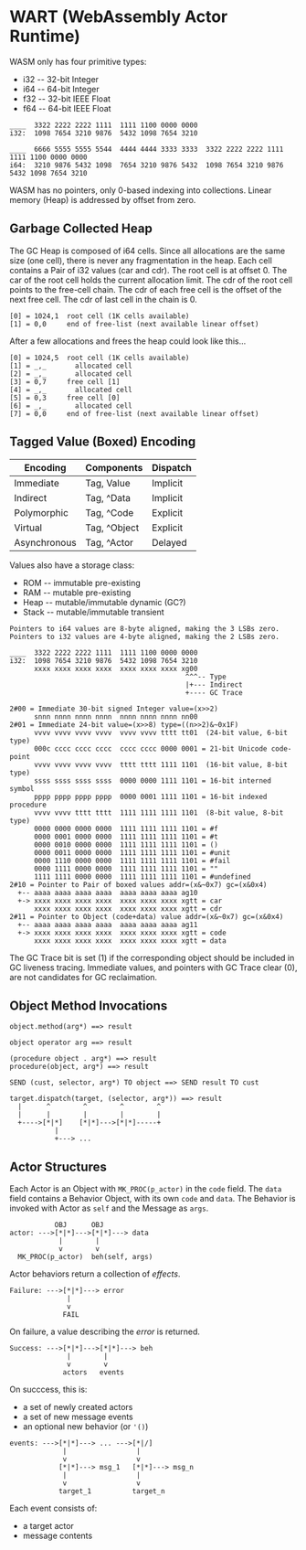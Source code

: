 # WART (WebAssembly Actor Runtime)

WASM only has four primitive types:
  * i32 -- 32-bit Integer
  * i64 -- 64-bit Integer
  * f32 -- 32-bit IEEE Float
  * f64 -- 64-bit IEEE Float

```
____  3322 2222 2222 1111  1111 1100 0000 0000
i32:  1098 7654 3210 9876  5432 1098 7654 3210

____  6666 5555 5555 5544  4444 4444 3333 3333  3322 2222 2222 1111  1111 1100 0000 0000
i64:  3210 9876 5432 1098  7654 3210 9876 5432  1098 7654 3210 9876  5432 1098 7654 3210
```

WASM has no pointers, only 0-based indexing into collections.
Linear memory (Heap) is addressed by offset from zero.

## Garbage Collected Heap

The GC Heap is composed of i64 cells.
Since all allocations are the same size (one cell),
there is never any fragmentation in the heap.
Each cell contains a Pair of i32 values (car and cdr).
The root cell is at offset 0.
The car of the root cell holds the current allocation limit.
The cdr of the root cell points to the free-cell chain.
The cdr of each free cell is the offset of the next free cell.
The cdr of last cell in the chain is 0.

```
[0] = 1024,1  root cell (1K cells available)
[1] = 0,0     end of free-list (next available linear offset)
```

After a few allocations and frees the heap could look like this...

```
[0] = 1024,5  root cell (1K cells available)
[1] = _,_       allocated cell
[2] = _,_       allocated cell
[3] = 0,7     free cell [1]
[4] = _,_       allocated cell
[5] = 0,3     free cell [0]
[6] = _,_       allocated cell
[7] = 0,0     end of free-list (next available linear offset)
```

## Tagged Value (Boxed) Encoding

Encoding     | Components    | Dispatch
-------------|---------------|----------
Immediate    | Tag, Value    | Implicit
Indirect     | Tag, ^Data    | Implicit
Polymorphic  | Tag, ^Code    | Explicit
Virtual      | Tag, ^Object  | Explicit
Asynchronous | Tag, ^Actor   | Delayed

Values also have a storage class:
  * ROM   -- immutable pre-existing
  * RAM   -- mutable pre-existing
  * Heap  -- mutable/immutable dynamic (GC?)
  * Stack -- mutable/immutable transient

```
Pointers to i64 values are 8-byte aligned, making the 3 LSBs zero.
Pointers to i32 values are 4-byte aligned, making the 2 LSBs zero.

____  3322 2222 2222 1111  1111 1100 0000 0000
i32:  1098 7654 3210 9876  5432 1098 7654 3210
      xxxx xxxx xxxx xxxx  xxxx xxxx xxxx xg00
                                           ^^^-- Type
                                           |+--- Indirect
                                           +---- GC Trace

2#00 = Immediate 30-bit signed Integer value=(x>>2)
      snnn nnnn nnnn nnnn  nnnn nnnn nnnn nn00
2#01 = Immediate 24-bit value=(x>>8) type=((n>>2)&~0x1F)
      vvvv vvvv vvvv vvvv  vvvv vvvv tttt tt01  (24-bit value, 6-bit type)
      000c cccc cccc cccc  cccc cccc 0000 0001 = 21-bit Unicode code-point
      vvvv vvvv vvvv vvvv  tttt tttt 1111 1101  (16-bit value, 8-bit type)
      ssss ssss ssss ssss  0000 0000 1111 1101 = 16-bit interned symbol
      pppp pppp pppp pppp  0000 0001 1111 1101 = 16-bit indexed procedure
      vvvv vvvv tttt tttt  1111 1111 1111 1101  (8-bit value, 8-bit type)
      0000 0000 0000 0000  1111 1111 1111 1101 = #f
      0000 0001 0000 0000  1111 1111 1111 1101 = #t
      0000 0010 0000 0000  1111 1111 1111 1101 = ()
      0000 0011 0000 0000  1111 1111 1111 1101 = #unit
      0000 1110 0000 0000  1111 1111 1111 1101 = #fail
      0000 1111 0000 0000  1111 1111 1111 1101 = ""
      1111 1111 0000 0000  1111 1111 1111 1101 = #undefined
2#10 = Pointer to Pair of boxed values addr=(x&~0x7) gc=(x&0x4)
  +-- aaaa aaaa aaaa aaaa  aaaa aaaa aaaa ag10
  +-> xxxx xxxx xxxx xxxx  xxxx xxxx xxxx xgtt = car
      xxxx xxxx xxxx xxxx  xxxx xxxx xxxx xgtt = cdr
2#11 = Pointer to Object (code+data) value addr=(x&~0x7) gc=(x&0x4)
  +-- aaaa aaaa aaaa aaaa  aaaa aaaa aaaa ag11
  +-> xxxx xxxx xxxx xxxx  xxxx xxxx xxxx xgtt = code
      xxxx xxxx xxxx xxxx  xxxx xxxx xxxx xgtt = data
```

The GC Trace bit is set (1) if the corresponding object
should be included in GC liveness tracing.
Immediate values, and pointers with GC Trace clear (0),
are not candidates for GC reclaimation.

## Object Method Invocations

```
object.method(arg*) ==> result
```

```
object operator arg ==> result
```

```
(procedure object . arg*) ==> result
procedure(object, arg*) ==> result
```

```
SEND (cust, selector, arg*) TO object ==> SEND result TO cust
```

```
target.dispatch(target, (selector, arg*)) ==> result
  |      ^        ^        ^        ^
  |      |        |        |        |
  +---->[*|*]    [*|*]--->[*|*]-----+
           |
           +---> ...
```

## Actor Structures

Each Actor is an Object with `MK_PROC(p_actor)` in the `code` field.
The `data` field contains a Behavior Object, with its own `code` and `data`.
The Behavior is invoked with Actor as `self` and the Message as `args`.

```
           OBJ      OBJ
actor: --->[*|*]--->[*|*]---> data
            |        |
            v        v
  MK_PROC(p_actor)  beh(self, args)
```

Actor behaviors return a collection of _effects_.

```
Failure: --->[*|*]---> error
              |
              v
             FAIL
```

On failure, a value describing the _error_ is returned.

```
Success: --->[*|*]--->[*|*]---> beh
              |        |
              v        v
             actors   events
```

On succcess, this is:
  * a set of newly created actors
  * a set of new message events
  * an optional new behavior (or `'()`)

```
events: --->[*|*]---> ... --->[*|/]
             |                 |
             v                 v
            [*|*]---> msg_1   [*|*]---> msg_n
             |                 |
             v                 v
            target_1          target_n
```

Each event consists of:
  * a target actor
  * message contents
